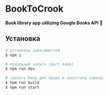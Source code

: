 # BookToCrook
**Book library app utilizing Google Books API** :orange_book:	

## Установка

``` bash
# установка зависимостей
$ npm i

# локальный запуск (port 4444)
$ npm run dev

# сделать билд для прода и запустить сервер
$ npm run build
$ npm run start
```